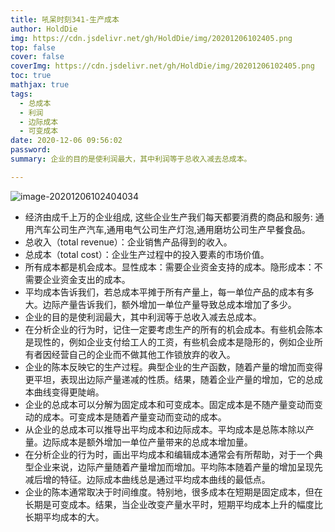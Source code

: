 ```yaml
---
title: 吼呆时刻341-生产成本
author: HoldDie
img: https://cdn.jsdelivr.net/gh/HoldDie/img/20201206102405.png
top: false
cover: false
coverImg: https://cdn.jsdelivr.net/gh/HoldDie/img/20201206102405.png
toc: true
mathjax: true
tags:
  - 总成本
  - 利润
  - 边际成本
  - 可变成本
date: 2020-12-06 09:56:02
password:
summary: 企业的目的是使利润最大，其中利润等于总收入减去总成本。

---
```


![image-20201206102404034](https://cdn.jsdelivr.net/gh/HoldDie/img/20201206102405.png)

- 经济由成千上万的企业组成, 这些企业生产我们每天都要消费的商品和服务: 通用汽车公司生产汽车,通用电气公司生产灯泡,通用磨坊公司生产早餐食品。
- 总收入（total revenue）：企业销售产品得到的收入。
- 总成本（total cost）：企业生产过程中的投入要素的市场价值。
- 所有成本都是机会成本。显性成本：需要企业资金支持的成本。隐形成本：不需要企业资金支出的成本。
- 平均成本告诉我们，若总成本平摊于所有产量上，每一单位产品的成本有多大。边际产量告诉我们，额外增加一单位产量导致总成本增加了多少。
- 企业的目的是使利润最大，其中利润等于总收入减去总成本。
- 在分析企业的行为时，记住一定要考虑生产的所有的机会成本。有些机会陈本是现性的，例如企业支付给工人的工资，有些机会成本是隐形的，例如企业所有者因经营自己的企业而不做其他工作锁放弃的收入。
- 企业的陈本反映它的生产过程。典型企业的生产函数，随着产量的增加而变得更平坦，表现出边际产量递减的性质。结果，随着企业产量的增加，它的总成本曲线变得更陡峭。
- 企业的总成本可以分解为固定成本和可变成本。固定成本是不随产量变动而变动的成本。可变成本是随着产量变动而变动的成本。
- 从企业的总成本可以推导出平均成本和边际成本。平均成本是总陈本除以产量。边际成本是额外增加一单位产量带来的总成本增加量。
- 在分析企业的行为时，画出平均成本和编辑成本通常会有所帮助，对于一个典型企业来说，边际产量随着产量增加而增加。平均陈本随着产量的增加呈现先减后增的特征。边际成本曲线总是通过平均成本曲线的最低点。
- 企业的陈本通常取决于时间维度。特别地，很多成本在短期是固定成本，但在长期是可变成本。结果，当企业改变产量水平时，短期平均成本上升的幅度比长期平均成本的大。

